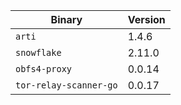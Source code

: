 | Binary | Version |
| --- | --- |
| `arti` | 1.4.6 |
| `snowflake` | 2.11.0 |
| `obfs4-proxy` | 0.0.14 |
| `tor-relay-scanner-go` | 0.0.17 |
